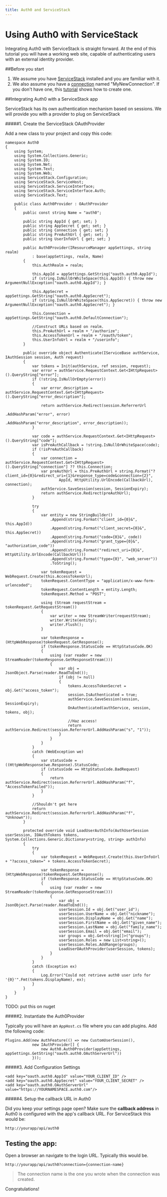 ```yaml
---
title: Auth0 and ServiceStack
---
```

# Using Auth0 with ServiceStack

Integrating Auth0 with ServiceStack is straight forward. At the end of this tutorial you will have a working web site, capable of authenticating users with an external identity provider.

##Before you start

1. We assume you have [ServiceStack](http://www.servicestack.net/) installed and you are familiar with it.
2. We also assume you have a [connection](https://app.auth0.com/#/connections) named "MyNewConnection". If you don't have one, this [tutorial](a0-createconnection) shows how to create one.

##Integrating Auth0 with a ServiceStack app

ServiceStack has its own authentication mechanism based on sessions. We will provide you with a provider to plug on ServiceStack

#####1. Create the ServiceStack OAuthProvider

Add a new class to your project and copy this code:

	namespace Auth0
	{
	    using System;
	    using System.Collections.Generic;
	    using System.IO;
	    using System.Net;
	    using System.Text;
	    using System.Web;
	    using ServiceStack.Configuration;
	    using ServiceStack.ServiceHost;
	    using ServiceStack.ServiceInterface;
	    using ServiceStack.ServiceInterface.Auth;
	    using ServiceStack.Text;

	    public class Auth0Provider : OAuthProvider
	    {
	        public const string Name = "auth0";

	        public string AppId { get; set; }
	        public string AppSecret { get; set; }
	        public string Connection { get; set; }
	        public string PreAuthUrl { get; set; }
	        public string UserInfoUrl { get; set; }

	        public Auth0Provider(IResourceManager appSettings, string realm)
	            : base(appSettings, realm, Name)
	        {
	            this.AuthRealm = realm;

	            this.AppId = appSettings.GetString("oauth.auth0.AppId");
	            if (string.IsNullOrWhiteSpace(this.AppId)) { throw new ArgumentNullException("oauth.auth0.AppId"); }

	            this.AppSecret = appSettings.GetString("oauth.auth0.AppSecret");
	            if (string.IsNullOrWhiteSpace(this.AppSecret)) { throw new ArgumentNullException("oauth.auth0.AppSecret"); }

	            this.Connection = appSettings.GetString("oauth.auth0.DefaultConnection");

	            //Construct URLs based on realm.
	            this.PreAuthUrl = realm + "/authorize";
	            this.AccessTokenUrl = realm + "/oauth/token";
	            this.UserInfoUrl = realm + "/userinfo";
	        }

	        public override object Authenticate(IServiceBase authService, IAuthSession session, Auth request)
	        {
	            var tokens = Init(authService, ref session, request);
	            var error = authService.RequestContext.Get<IHttpRequest>().QueryString["error"];
	            if (!string.IsNullOrEmpty(error))
	            {
	                var error_description = authService.RequestContext.Get<IHttpRequest>().QueryString["error_description"];

	                return authService.Redirect(session.ReferrerUrl
	                                                    .AddHashParam("error", error)
	                                                    .AddHashParam("error_description", error_description));
	            }

	            var code = authService.RequestContext.Get<IHttpRequest>().QueryString["code"];
	            var isPreAuthCallback = !string.IsNullOrWhiteSpace(code);
	            if (!isPreAuthCallback)
	            {
	                var connection = authService.RequestContext.Get<IHttpRequest>().QueryString["connection"] ?? this.Connection;
	                var preAuthUrl = this.PreAuthUrl + string.Format("?client_id={0}&redirect_uri={1}&response_type=code&connection={2}",
	                        AppId, HttpUtility.UrlEncode(CallbackUrl), connection);
	                authService.SaveSession(session, SessionExpiry);
	                return authService.Redirect(preAuthUrl);
	            }

	            try
	            {
	                var entity = new StringBuilder()
	                    .Append(string.Format("client_id={0}&", this.AppId))
	                    .Append(string.Format("client_secret={0}&", this.AppSecret))
	                    .Append(string.Format("code={0}&", code))
	                    .Append(string.Format("grant_type={0}&", "authorization_code"))
	                    .Append(string.Format("redirect_uri={0}&", HttpUtility.UrlEncode(CallbackUrl)))
	                    .Append(string.Format("type={0}", "web_server"))
	                    .ToString();

	                var tokenRequest = WebRequest.Create(this.AccessTokenUrl);
	                tokenRequest.ContentType = "application/x-www-form-urlencoded";
	                tokenRequest.ContentLength = entity.Length;
	                tokenRequest.Method = "POST";

	                using (Stream requestStream = tokenRequest.GetRequestStream())
	                {
	                    var writer = new StreamWriter(requestStream);
	                    writer.Write(entity);
	                    writer.Flush();
	                }

	                var tokenResponse = (HttpWebResponse)tokenRequest.GetResponse();
	                if (tokenResponse.StatusCode == HttpStatusCode.OK)
	                {
	                    using (var reader = new StreamReader(tokenResponse.GetResponseStream()))
	                    {
	                        var obj = JsonObject.Parse(reader.ReadToEnd());
	                        if (obj != null)
	                        {
	                            tokens.AccessTokenSecret = obj.Get("access_token");
	                            session.IsAuthenticated = true;
	                            authService.SaveSession(session, SessionExpiry);
	                            OnAuthenticated(authService, session, tokens, obj);

	                            //Haz access!
	                            return authService.Redirect(session.ReferrerUrl.AddHashParam("s", "1"));
	                        }
	                    }
	                }
	            }
	            catch (WebException we)
	            {
	                var statusCode = ((HttpWebResponse)we.Response).StatusCode;
	                if (statusCode == HttpStatusCode.BadRequest)
	                {
	                    return authService.Redirect(session.ReferrerUrl.AddHashParam("f", "AccessTokenFailed"));
	                }
	            }

	            //Shouldn't get here
	            return authService.Redirect(session.ReferrerUrl.AddHashParam("f", "Unknown"));
	        }

	        protected override void LoadUserAuthInfo(AuthUserSession userSession, IOAuthTokens tokens, System.Collections.Generic.Dictionary<string, string> authInfo)
	        {
	            try
	            {
	                var tokenRequest = WebRequest.Create(this.UserInfoUrl + "?access_token=" + tokens.AccessTokenSecret);

	                var tokenResponse = (HttpWebResponse)tokenRequest.GetResponse();
	                if (tokenResponse.StatusCode == HttpStatusCode.OK)
	                {
	                    using (var reader = new StreamReader(tokenResponse.GetResponseStream()))
	                    {
	                        var obj = JsonObject.Parse(reader.ReadToEnd());
	                        userSession.Id = obj.Get("user_id");
	                        userSession.UserName = obj.Get("nickname");
	                        userSession.DisplayName = obj.Get("name");
	                        userSession.FirstName = obj.Get("given_name");
	                        userSession.LastName = obj.Get("family_name");
	                        userSession.Email = obj.Get("email");
	                        var groups = obj.Get<string[]>("groups");
	                        userSession.Roles = new List<string>();
	                        userSession.Roles.AddRange(groups);
	                        LoadUserOAuthProvider(userSession, tokens);
	                    }
	                }
	            }
	            catch (Exception ex)
	            {
	                Log.Error("Could not retrieve auth0 user info for '{0}'".Fmt(tokens.DisplayName), ex);
	            }
	        }
	    }
	}

TODO: put this on nuget

#####2. Instantiate the Auth0Provider

Typically you will have an `AppHost.cs` file where you can add plugins. Add the following code:

	Plugins.Add(new AuthFeature(() => new CustomUserSession(),
				new IAuthProvider[] {
                    new Auth0.Auth0Provider(appSettings, appSettings.GetString("oauth.auth0.OAuthServerUrl"))
				}));

#####3. Add Configuration Settings

	<add key="oauth.auth0.AppId" value="YOUR_CLIENT_ID" />
	<add key="oauth.auth0.AppSecret" value="YOUR_CLIENT_SECRET" />
	<add key="oauth.auth0.OAuthServerUrl" value="https://YOURNAMESPACE.auth0.com"/>


#####4. Setup the callback URL in Auth0

Did you keep your settings page open? Make sure the __callback address__ in Auth0 is configured with the app's callback URL. For ServiceStack this would be:

	http://yourapp/api/auth0

## Testing the app:

Open a browser an navigate to the login URL. Typically this would be.

	http://yourapp/api/auth0?connection={connection-name}

> The connection name is the one you wrote when the connection was created.

Congratulations! 
